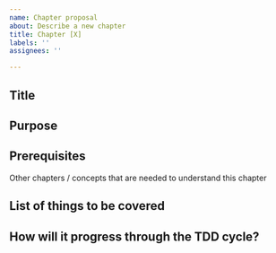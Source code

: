 ```yaml
---
name: Chapter proposal
about: Describe a new chapter
title: Chapter [X]
labels: ''
assignees: ''

---
```


## Title

## Purpose

## Prerequisites

Other chapters / concepts that are needed to understand this chapter

## List of things to be covered

## How will it progress through the TDD cycle?
